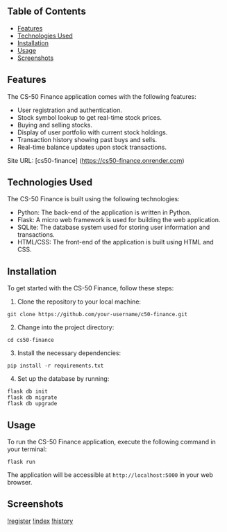 ## Table of Contents

- [Features](#features)
- [Technologies Used](#technologies-used)
- [Installation](#installation)
- [Usage](#usage)
- [Screenshots](#screenshots)

## Features

The CS-50 Finance application comes with the following features:

- User registration and authentication.
- Stock symbol lookup to get real-time stock prices.
- Buying and selling stocks.
- Display of user portfolio with current stock holdings.
- Transaction history showing past buys and sells.
- Real-time balance updates upon stock transactions.

Site URL: [cs50-finance] (https://cs50-finance.onrender.com)


## Technologies Used

The CS-50 Finance is built using the following technologies:

- Python: The back-end of the application is written in Python.
- Flask: A micro web framework is used for building the web application.
- SQLite: The database system used for storing user information and transactions.
- HTML/CSS: The front-end of the application is built using HTML and CSS.


## Installation

To get started with the CS-50 Finance, follow these steps:

1. Clone the repository to your local machine:

```
git clone https://github.com/your-username/c50-finance.git
```

2. Change into the project directory:

```
cd cs50-finance
```

3. Install the necessary dependencies:

```
pip install -r requirements.txt
```

4. Set up the database by running:

```
flask db init
flask db migrate
flask db upgrade
```

## Usage

To run the CS-50 Finance application, execute the following command in your terminal:

```
flask run
```

The application will be accessible at `http://localhost:5000` in your web browser.

## Screenshots

[!register](static/register.png)
[!index](static/index.png)
[!history](static/history.png)

